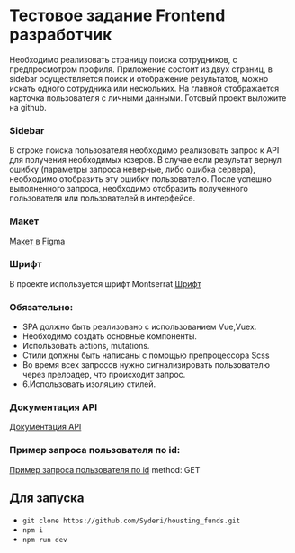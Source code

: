 # Тестовое задание Frontend разработчик

  Необходимо реализовать страницу поиска сотрудников, с предпросмотром профиля.
Приложение состоит из двух страниц, в sidebar осуществляется поиск и отображение результатов, можно искать одного сотрудника или нескольких.
  На главной отображается карточка пользователя с личными данными.
Готовый проект выложите на github.

### Sidebar
  В строке поиска пользователя необходимо реализовать запрос к API для получения необходимых юзеров.
  В случае если результат вернул ошибку (параметры запроса неверные, либо ошибка сервера), необходимо отобразить эту ошибку пользователю.
  После успешно выполненного запроса, необходимо отобразить полученного пользователя или пользователей в интерфейсе.
### Макет

[Макет в Figma](https://www.figma.com/file/xEn4NVa7jVNgJC65Zx509X/Тестовое-задание-JF)

### Шрифт
В проекте используется шрифт Montserrat [Шрифт](https://fonts.google.com/specimen/Montserrat)

### Обязательно:
+ SPA должно быть реализовано с использованием Vue,Vuex.
+ Необходимо создать основные компоненты.
+ Использовать actions, mutations. 
+ Стили должны быть написаны с помощью препроцессора Scss
+ Во время всех запросов нужно сигнализировать пользователю через прелоадер, что происходит запрос.
+ 6.Использовать изоляцию стилей.

### Документация API
[Документация API](https://jsonplaceholder.typicode.com)

### Пример запроса пользователя по id:
[Пример запроса пользователя по id](https://jsonplaceholder.typicode.com/users/1)
method: GET 

## Для запуска

- ```git clone https://github.com/Syderi/housting_funds.git```
- ```npm i```
- ```npm run dev```
